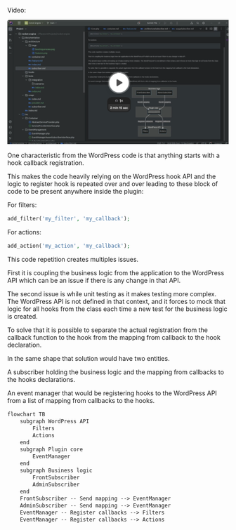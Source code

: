 Video:

[![alt text](imgs/subscribers.png "Subscriber explanations")](https://www.loom.com/share/b6f09f2eee55491086dd1dd5e6dafbb8?sid=fb1c6811-40b0-4eeb-9cb0-38bde5408bd9)

One characteristic from the WordPress code is that anything starts with a hook callback registration.

This makes the code heavily relying on the WordPress hook API and the logic to register hook is repeated over and over leading to these block of code to be present anywhere inside the plugin:

For filters:
```php
add_filter('my_filter', 'my_callback');
```
For actions:
```php
add_action('my_action', 'my_callback');
```

This code repetition creates multiples issues.

First it is coupling the business logic from the application to the WordPress API which can be an issue if there is any change in that API.

The second issue is while unit testing as it makes testing more complex.
The WordPress API is not defined in that context, and it forces to mock that logic for all hooks from the class each time a new test for the business logic is created.

To solve that it is possible to separate the actual registration from the callback function to the hook from the mapping from callback to the hook declaration.

In the same shape that solution would have two entities.

A subscriber holding the business logic and the mapping from callbacks to the hooks declarations.

An event manager that would be registering hooks to the WordPress API from a list of mapping from callbacks to the hooks.

```mermaid
flowchart TB
    subgraph WordPress API
        Filters
        Actions
    end
    subgraph Plugin core
        EventManager
    end
    subgraph Business logic
        FrontSubscriber
        AdminSubscriber
    end
    FrontSubscriber -- Send mapping --> EventManager
    AdminSubscriber -- Send mapping --> EventManager
    EventManager -- Register callbacks --> Filters
    EventManager -- Register callbacks --> Actions
```

